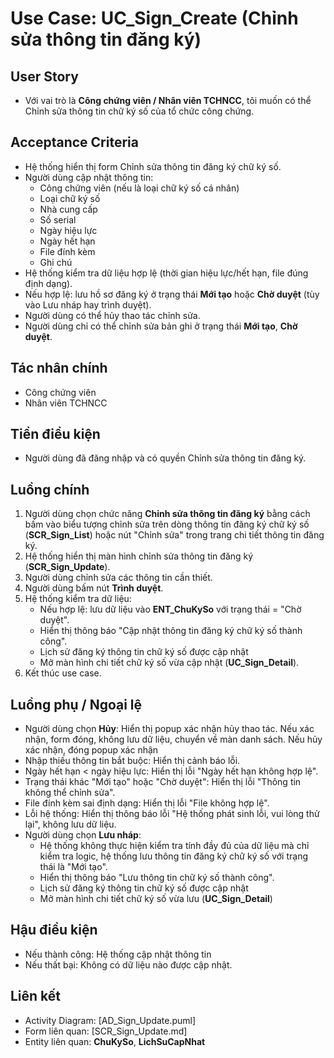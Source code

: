 # Use Case: UC_Sign_Create (Chỉnh sửa thông tin đăng ký)

## User Story
- Với vai trò là **Công chứng viên / Nhân viên TCHNCC**, tôi muốn có thể Chỉnh sửa thông tin chữ ký số của tổ chức công chứng.

## Acceptance Criteria
- Hệ thống hiển thị form Chỉnh sửa thông tin đăng ký chữ ký số.
- Người dùng cập nhật thông tin: 
   - Công chứng viên (nếu là loại chữ ký số cá nhân)
   - Loại chữ ký số
   - Nhà cung cấp
   - Số serial
   - Ngày hiệu lực
   - Ngày hết hạn 
   - File đính kèm
   - Ghi chú
- Hệ thống kiểm tra dữ liệu hợp lệ (thời gian hiệu lực/hết hạn, file đúng định dạng).
- Nếu hợp lệ: lưu hồ sơ đăng ký ở trạng thái **Mới tạo** hoặc **Chờ duyệt** (tùy vào Lưu nháp hay trình duyệt).
- Người dùng có thể hủy thao tác chỉnh sửa.
- Người dùng chỉ có thể chỉnh sửa bản ghi ở trạng thái **Mới tạo**, **Chờ duyệt**.

## Tác nhân chính
- Công chứng viên  
- Nhân viên TCHNCC  

## Tiền điều kiện
- Người dùng đã đăng nhập và có quyền Chỉnh sửa thông tin đăng ký.

## Luồng chính
1. Người dùng chọn chức năng **Chỉnh sửa thông tin đăng ký** bằng cách bấm vào biểu tượng chỉnh sửa trên dòng thông tin đăng ký chữ ký số (**SCR_Sign_List**) hoặc nút "Chỉnh sửa" trong trang chi tiết thông tin đăng ký.
2. Hệ thống hiển thị màn hình chỉnh sửa thông tin đăng ký (**SCR_Sign_Update**).
3. Người dùng chỉnh sửa các thông tin cần thiết.
4. Người dùng bấm nút **Trình duyệt**.
5. Hệ thống kiểm tra dữ liệu:
   - Nếu hợp lệ: lưu dữ liệu vào **ENT_ChuKySo** với trạng thái = "Chờ duyệt".
   - Hiển thị thông báo "Cập nhật thông tin đăng ký chữ ký số thành công".
   - Lịch sử đăng ký thông tin chữ ký số được cập nhật
   - Mở màn hình chi tiết chữ ký số vừa cập nhật (**UC_Sign_Detail**).
6. Kết thúc use case.

## Luồng phụ / Ngoại lệ
- Người dùng chọn **Hủy**: Hiển thị popup xác nhận hủy thao tác. Nếu xác nhận, form đóng, không lưu dữ liệu, chuyển về màn danh sách. Nếu hủy xác nhận, đóng popup xác nhận
- Nhập thiếu thông tin bắt buộc: Hiển thị cảnh báo lỗi.
- Ngày hết hạn < ngày hiệu lực: Hiển thị lỗi "Ngày hết hạn không hợp lệ".
- Trạng thái khác "Mới tạo" hoặc "Chờ duyệt": Hiển thị lỗi "Thông tin không thể chỉnh sửa".
- File đính kèm sai định dạng: Hiển thị lỗi "File không hợp lệ".
- Lỗi hệ thống: Hiển thị thông báo lỗi "Hệ thống phát sinh lỗi, vui lòng thử lại", không lưu dữ liệu.
- Người dùng chọn **Lưu nháp**: 
   - Hệ thống không thực hiện kiểm tra tính đầy đủ của dữ liệu mà chỉ kiểm tra logic, hệ thống lưu thông tin đăng ký chữ ký số với trạng thái là "Mới tạo".
   - Hiển thị thông báo "Lưu thông tin chữ ký số thành công".
   - Lịch sử đăng ký thông tin chữ ký số được cập nhật
   - Mở màn hình chi tiết chữ ký số vừa lưu (**UC_Sign_Detail**) 


## Hậu điều kiện
- Nếu thành công: Hệ thống cập nhật thông tin
- Nếu thất bại: Không có dữ liệu nào được cập nhật.

## Liên kết
- Activity Diagram: [AD_Sign_Update.puml]
- Form liên quan: [SCR_Sign_Update.md]
- Entity liên quan: **ChuKySo**, **LichSuCapNhat**
